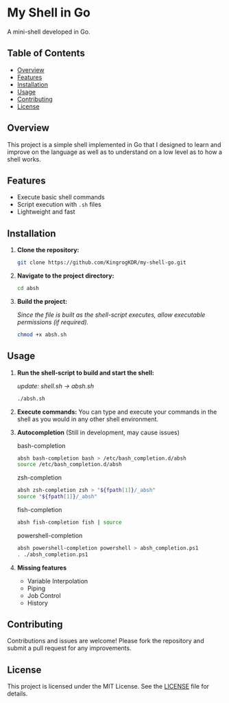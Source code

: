 # My Shell in Go

A mini-shell developed in Go.

## Table of Contents
- [Overview](#overview)
- [Features](#features)
- [Installation](#installation)
- [Usage](#usage)
- [Contributing](#contributing)
- [License](#license)

## Overview
This project is a simple shell implemented in Go that I designed to learn and improve on the language as well as to understand on a low level as to how a shell works.

## Features
- Execute basic shell commands
- Script execution with `.sh` files
- Lightweight and fast

## Installation
1. **Clone the repository:**
    ```sh
    git clone https://github.com/KingrogKDR/my-shell-go.git
    ```
2. **Navigate to the project directory:**
    ```sh
    cd absh
    ```
3. **Build the project:**
   
    *Since the file is built as the shell-script executes, allow executable permissions (if required).*
    ```sh
    chmod +x absh.sh
    ```

## Usage
1. **Run the shell-script to build and start the shell:**

    *update: shell.sh -> absh.sh*
    ```sh
    ./absh.sh
    ```
2. **Execute commands:**
    You can type and execute your commands in the shell as you would in any other shell environment.

3. **Autocompletion** (Still in development, may cause issues)

    bash-completion
    ```sh
    absh bash-completion bash > /etc/bash_completion.d/absh
    source /etc/bash_completion.d/absh
    ```
    zsh-completion
    ```sh
    absh zsh-completion zsh > "${fpath[1]}/_absh"
    source "${fpath[1]}/_absh"
    ```
    fish-completion
    ```sh
    absh fish-completion fish | source
    ```
    powershell-completion
    ```sh
    absh powershell-completion powershell > absh_completion.ps1
    . ./absh_completion.ps1
    ```

4. **Missing features**
   - Variable Interpolation
   - Piping
   - Job Control
   - History
     
## Contributing
Contributions and issues are welcome! Please fork the repository and submit a pull request for any improvements.

## License
This project is licensed under the MIT License. See the [LICENSE](LICENSE.txt) file for details.
